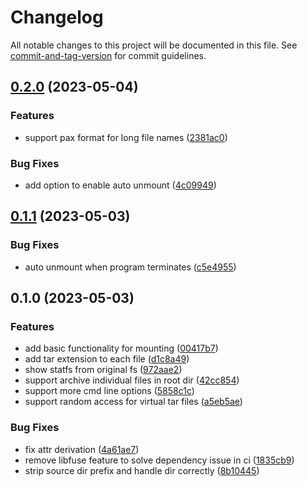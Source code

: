 # Changelog

All notable changes to this project will be documented in this file. See [commit-and-tag-version](https://github.com/absolute-version/commit-and-tag-version) for commit guidelines.

## [0.2.0](https://github.com/DCsunset/snapshot-fuse/compare/v0.1.1...v0.2.0) (2023-05-04)


### Features

* support pax format for long file names ([2381ac0](https://github.com/DCsunset/snapshot-fuse/commit/2381ac093270033d9e23f580102bd3e39a01e75f))


### Bug Fixes

* add option to enable auto unmount ([4c09949](https://github.com/DCsunset/snapshot-fuse/commit/4c09949fb6bf26ddebd70b2adf66e450f212b792))

## [0.1.1](https://github.com/DCsunset/snapshot-fuse/compare/v0.1.0...v0.1.1) (2023-05-03)


### Bug Fixes

* auto unmount when program terminates ([c5e4955](https://github.com/DCsunset/snapshot-fuse/commit/c5e4955095d326986b927ed2b136d5ff5bb7fa18))

## 0.1.0 (2023-05-03)


### Features

* add basic functionality for mounting ([00417b7](https://github.com/DCsunset/snapshot-fuse/commit/00417b745693b22e058b13fefcb5908e1187acb1))
* add tar extension to each file ([d1c8a49](https://github.com/DCsunset/snapshot-fuse/commit/d1c8a49857c830d2e50f7affe589eb14cfa7efa5))
* show statfs from original fs ([972aae2](https://github.com/DCsunset/snapshot-fuse/commit/972aae295f08efd99ad919cfaaacc1d28df2a9c6))
* support archive individual files in root dir ([42cc854](https://github.com/DCsunset/snapshot-fuse/commit/42cc85489735b04a3aae38e0d03a241c93aee46d))
* support more cmd line options ([5858c1c](https://github.com/DCsunset/snapshot-fuse/commit/5858c1ca14b05250c92077d5e9aab7f58784be30))
* support random access for virtual tar files ([a5eb5ae](https://github.com/DCsunset/snapshot-fuse/commit/a5eb5ae48c0bd085cd5582046b16dad24bfcacfb))


### Bug Fixes

* fix attr derivation ([4a61ae7](https://github.com/DCsunset/snapshot-fuse/commit/4a61ae78818def7062c17920781df6f728e11d2a))
* remove libfuse feature to solve dependency issue in ci ([1835cb9](https://github.com/DCsunset/snapshot-fuse/commit/1835cb9ce8fba510878efffed8bbfefc6dd4876e))
* strip source dir prefix and handle dir correctly ([8b10445](https://github.com/DCsunset/snapshot-fuse/commit/8b10445a79d60221bda25ad4c707a55303aecf7f))
